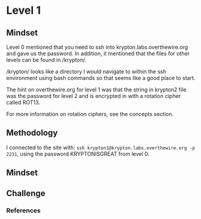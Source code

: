 # Level 1

## Mindset

Level 0 mentioned that you need to ssh into krypton.labs.overthewire.org and gave us the password. In addition, it mentioned that the files for other levels can be found in /krypton/. 

/krypton/ looks like a directory I would navigate to within the ssh environment using bash commands so that seems like a good place to start.

The hint on overthewire.org for level 1 was that the string in krypton2 file was the password for level 2 and is encrypted in with a rotation cipher called ROT13. 

For more information on rotation ciphers, see the concepts section.


## Methodology


I connected to the site with: ```ssh krypton1@krypton.labs.overthewire.org -p 2231```, using the password KRYPTONISGREAT from level 0.


## Mindset


## Challenge 

### References
